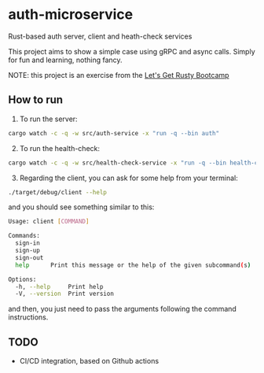 # auth-microservice
Rust-based auth server, client and heath-check services

This project aims to show a simple case using gRPC and async calls. Simply for fun and learning, nothing fancy.

NOTE: this project is an exercise from the [Let's Get Rusty Bootcamp](https://letsgetrusty.com/bootcamp/)

## How to run
1. To run the server:
```bash
cargo watch -c -q -w src/auth-service -x "run -q --bin auth"
```
2. To run the health-check:
```bash
cargo watch -c -q -w src/health-check-service -x "run -q --bin health-check"
```
3. Regarding the client, you can ask for some help from your terminal:

```bash
./target/debug/client --help
```
and you should see something similar to this:
```bash
Usage: client [COMMAND]

Commands:
  sign-in   
  sign-up   
  sign-out  
  help      Print this message or the help of the given subcommand(s)

Options:
  -h, --help     Print help
  -V, --version  Print version
```
and then, you just need to pass the arguments following the command instructions.

## TODO
- CI/CD integration, based on Github actions